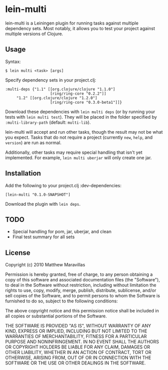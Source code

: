 # lein-multi

lein-multi is a Leiningen plugin for running tasks against multiple dependency sets. Most notably, it allows you to test your project against multiple versions of Clojure.

## Usage

Syntax:

`$ lein multi <task> [args]`

Specify dependency sets in your project.clj:

    :multi-deps {"1.1" [[org.clojure/clojure "1.1.0"]
              	        [ring/ring-core "0.2.2"]]
		 "1.2" [[org.clojure/clojure "1.2.0"]
                        [ring/ring-core "0.3.0-beta1"]]}

Download these dependencies with `lein multi deps` (or by running your tests with `lein multi test`). They will be placed in the folder specified by `:multi-library-path` (default: `multi-lib`).

lein-multi will accept and run other tasks, though the result may not be what you expect. Tasks that do not require a project (currently `new`, `help`, and `version`) are run as normal. 

Additionally, other tasks may require special handling that isn't yet implemented. For example, `lein multi uberjar` will only create one jar.

## Installation

Add the following to your project.clj :dev-dependencies:

`[lein-multi "0.1.0-SNAPSHOT"]`

Download the plugin with `lein deps`.

## TODO

* Special handling for pom, jar, uberjar, and clean
* Final test summary for all sets

## License

Copyright (c) 2010 Matthew Maravillas

Permission is hereby granted, free of charge, to any person obtaining a copy of this software and associated documentation files (the "Software"), to deal in the Software without restriction, including without limitation the rights to use, copy, modify, merge, publish, distribute, sublicense, and/or sell copies of the Software, and to permit persons to whom the Software is furnished to do so, subject to the following conditions:

The above copyright notice and this permission notice shall be included in all copies or substantial portions of the Software.

THE SOFTWARE IS PROVIDED "AS IS", WITHOUT WARRANTY OF ANY KIND, EXPRESS OR IMPLIED, INCLUDING BUT NOT LIMITED TO THE WARRANTIES OF MERCHANTABILITY, FITNESS FOR A PARTICULAR PURPOSE AND NONINFRINGEMENT. IN NO EVENT SHALL THE AUTHORS OR COPYRIGHT HOLDERS BE LIABLE FOR ANY CLAIM, DAMAGES OR OTHER LIABILITY, WHETHER IN AN ACTION OF CONTRACT, TORT OR OTHERWISE, ARISING FROM, OUT OF OR IN CONNECTION WITH THE SOFTWARE OR THE USE OR OTHER DEALINGS IN THE SOFTWARE.
